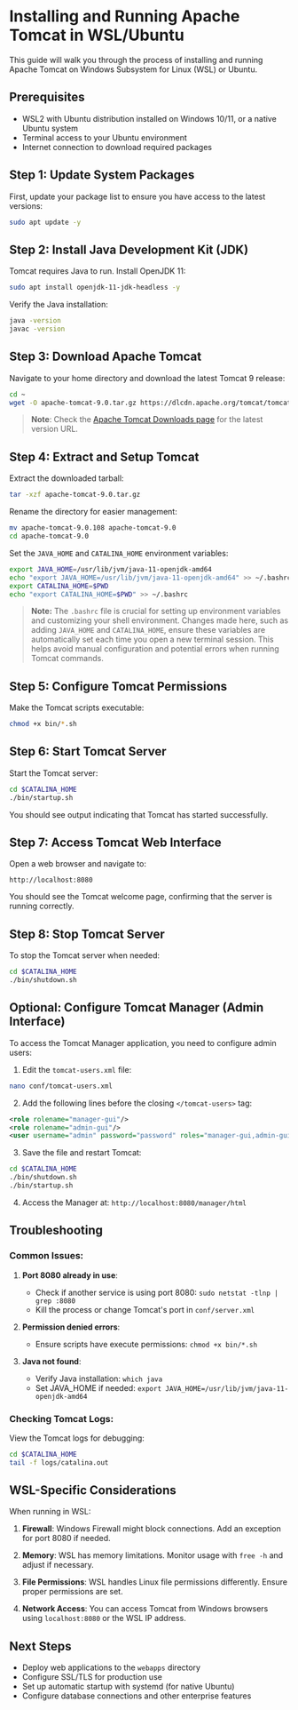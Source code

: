 # Installing and Running Apache Tomcat in WSL/Ubuntu

This guide will walk you through the process of installing and running Apache Tomcat on Windows Subsystem for Linux (WSL) or Ubuntu.

## Prerequisites

- WSL2 with Ubuntu distribution installed on Windows 10/11, or a native Ubuntu system
- Terminal access to your Ubuntu environment
- Internet connection to download required packages

## Step 1: Update System Packages

First, update your package list to ensure you have access to the latest versions:

```bash
sudo apt update -y
```

## Step 2: Install Java Development Kit (JDK)

Tomcat requires Java to run. Install OpenJDK 11:

```bash
sudo apt install openjdk-11-jdk-headless -y
```

Verify the Java installation:

```bash
java -version
javac -version
```

## Step 3: Download Apache Tomcat

Navigate to your home directory and download the latest Tomcat 9 release:

```bash
cd ~
wget -O apache-tomcat-9.0.tar.gz https://dlcdn.apache.org/tomcat/tomcat-9/v9.0.108/bin/apache-tomcat-9.0.108.tar.gz
```

> **Note**: Check the [Apache Tomcat Downloads page](https://tomcat.apache.org/download-90.cgi) for the latest version URL.

## Step 4: Extract and Setup Tomcat

Extract the downloaded tarball:

```bash
tar -xzf apache-tomcat-9.0.tar.gz
```

Rename the directory for easier management:

```bash
mv apache-tomcat-9.0.108 apache-tomcat-9.0
cd apache-tomcat-9.0
```

Set the `JAVA_HOME` and `CATALINA_HOME` environment variables:

```bash
export JAVA_HOME=/usr/lib/jvm/java-11-openjdk-amd64
echo "export JAVA_HOME=/usr/lib/jvm/java-11-openjdk-amd64" >> ~/.bashrc
export CATALINA_HOME=$PWD
echo "export CATALINA_HOME=$PWD" >> ~/.bashrc
```

> **Note:** The `.bashrc` file is crucial for setting up environment variables and customizing your shell environment. Changes made here, such as adding `JAVA_HOME` and `CATALINA_HOME`, ensure these variables are automatically set each time you open a new terminal session. This helps avoid manual configuration and potential errors when running Tomcat commands.


## Step 5: Configure Tomcat Permissions

Make the Tomcat scripts executable:

```bash
chmod +x bin/*.sh
```

## Step 6: Start Tomcat Server

Start the Tomcat server:

```bash
cd $CATALINA_HOME
./bin/startup.sh
```

You should see output indicating that Tomcat has started successfully.

## Step 7: Access Tomcat Web Interface

Open a web browser and navigate to:

```
http://localhost:8080
```

You should see the Tomcat welcome page, confirming that the server is running correctly.

## Step 8: Stop Tomcat Server

To stop the Tomcat server when needed:

```bash
cd $CATALINA_HOME
./bin/shutdown.sh
```

## Optional: Configure Tomcat Manager (Admin Interface)

To access the Tomcat Manager application, you need to configure admin users:

1. Edit the `tomcat-users.xml` file:

```bash
nano conf/tomcat-users.xml
```

2. Add the following lines before the closing `</tomcat-users>` tag:

```xml
<role rolename="manager-gui"/>
<role rolename="admin-gui"/>
<user username="admin" password="password" roles="manager-gui,admin-gui"/>
```

3. Save the file and restart Tomcat:

```bash
cd $CATALINA_HOME
./bin/shutdown.sh
./bin/startup.sh
```

4. Access the Manager at: `http://localhost:8080/manager/html`

## Troubleshooting

### Common Issues:

1. **Port 8080 already in use**: 
   - Check if another service is using port 8080: `sudo netstat -tlnp | grep :8080`
   - Kill the process or change Tomcat's port in `conf/server.xml`

2. **Permission denied errors**:
   - Ensure scripts have execute permissions: `chmod +x bin/*.sh`

3. **Java not found**:
   - Verify Java installation: `which java`
   - Set JAVA_HOME if needed: `export JAVA_HOME=/usr/lib/jvm/java-11-openjdk-amd64`

### Checking Tomcat Logs:

View the Tomcat logs for debugging:

```bash
cd $CATALINA_HOME
tail -f logs/catalina.out
```

## WSL-Specific Considerations

When running in WSL:

1. **Firewall**: Windows Firewall might block connections. Add an exception for port 8080 if needed.

2. **Memory**: WSL has memory limitations. Monitor usage with `free -h` and adjust if necessary.

3. **File Permissions**: WSL handles Linux file permissions differently. Ensure proper permissions are set.

4. **Network Access**: You can access Tomcat from Windows browsers using `localhost:8080` or the WSL IP address.

## Next Steps

- Deploy web applications to the `webapps` directory
- Configure SSL/TLS for production use
- Set up automatic startup with systemd (for native Ubuntu)
- Configure database connections and other enterprise features

